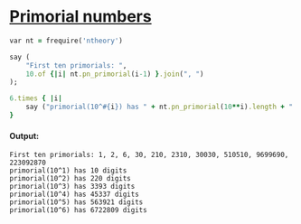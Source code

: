 [1]: http://rosettacode.org/wiki/Primorial_numbers

# [Primorial numbers][1]

```ruby
var nt = frequire('ntheory')

say (
    "First ten primorials: ",
    10.of {|i| nt.pn_primorial(i-1) }.join(", ")
);

6.times { |i|
    say ("primorial(10^#{i}) has " + nt.pn_primorial(10**i).length + " digits")
}
```

#### Output:
```
First ten primorials: 1, 2, 6, 30, 210, 2310, 30030, 510510, 9699690, 223092870
primorial(10^1) has 10 digits
primorial(10^2) has 220 digits
primorial(10^3) has 3393 digits
primorial(10^4) has 45337 digits
primorial(10^5) has 563921 digits
primorial(10^6) has 6722809 digits
```

